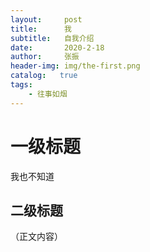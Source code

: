 ```yaml
---
layout:     post
title:      我
subtitle:   自我介绍
date:       2020-2-18
author:     张振
header-img: img/the-first.png
catalog:   true
tags:
    - 往事如烟
---
```

# 一级标题
我也不知道
## 二级标题
（正文内容）
